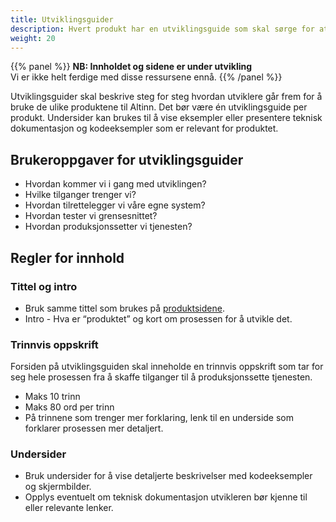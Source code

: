 ```yaml
---
title: Utviklingsguider
description: Hvert produkt har en utviklingsguide som skal sørge for at brukeren får en oversikt over hva som må til for å bruke dette produktet. Guiden skal skrives slik at det er lett å forstå hvilken rekkefølge du skal gjøre oppgavene i.
weight: 20
---
```


{{% panel %}}
**NB: Innholdet og sidene er under utvikling**  
Vi er ikke helt ferdige med disse ressursene ennå.
{{% /panel %}}

Utviklingsguider skal beskrive steg for steg hvordan utviklere går frem for å bruke de ulike produktene til Altinn. Det bør være én utviklingsguide per produkt. Undersider kan brukes til å vise eksempler eller presentere teknisk dokumentasjon og kodeeksempler som er relevant for produktet. 

## Brukeroppgaver for utviklingsguider
- Hvordan kommer vi i gang med utviklingen? 
- Hvilke tilganger trenger vi? 
- Hvordan tilrettelegger vi våre egne system?
- Hvordan tester vi grensesnittet? 
- Hvordan produksjonssetter vi tjenesten?

## Regler for innhold
### Tittel og intro
- Bruk samme tittel som brukes på [produktsidene](https://www.altinndigital.no/produkter/).
- Intro - Hva er “produktet” og kort om prosessen for å utvikle det.

### Trinnvis oppskrift
Forsiden på utviklingsguiden skal inneholde en trinnvis oppskrift som tar for seg hele prosessen fra å skaffe tilganger til å produksjonssette tjenesten. 
  - Maks 10 trinn
  - Maks 80 ord per trinn
  - På trinnene som trenger mer forklaring, lenk til en underside som forklarer prosessen mer detaljert.

### Undersider
- Bruk undersider for å vise detaljerte beskrivelser med kodeeksempler og skjermbilder. 
- Opplys eventuelt om teknisk dokumentasjon utvikleren bør kjenne til eller relevante lenker. 